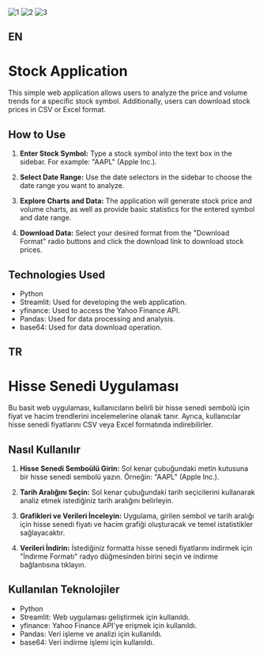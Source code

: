 ![1](https://github.com/denizzunlu/Stock-Application/assets/123365405/7ad81169-4e41-4d70-bf38-f5cb85ee0f25)
![2](https://github.com/denizzunlu/Stock-Application/assets/123365405/6db42c2d-2b45-45e3-960c-0fdb4df75acd)
![3](https://github.com/denizzunlu/Stock-Application/assets/123365405/9930f2d6-b0bc-4866-968c-59993258a7a6)




## EN
# Stock Application

This simple web application allows users to analyze the price and volume trends for a specific stock symbol. Additionally, users can download stock prices in CSV or Excel format.

## How to Use

1. **Enter Stock Symbol:** Type a stock symbol into the text box in the sidebar. For example: "AAPL" (Apple Inc.).

2. **Select Date Range:** Use the date selectors in the sidebar to choose the date range you want to analyze.

3. **Explore Charts and Data:** The application will generate stock price and volume charts, as well as provide basic statistics for the entered symbol and date range.

4. **Download Data:** Select your desired format from the "Download Format" radio buttons and click the download link to download stock prices.

## Technologies Used

- Python
- Streamlit: Used for developing the web application.
- yfinance: Used to access the Yahoo Finance API.
- Pandas: Used for data processing and analysis.
- base64: Used for data download operation.

## TR
# Hisse Senedi Uygulaması

Bu basit web uygulaması, kullanıcıların belirli bir hisse senedi sembolü için fiyat ve hacim trendlerini incelemelerine olanak tanır. Ayrıca, kullanıcılar hisse senedi fiyatlarını CSV veya Excel formatında indirebilirler.

## Nasıl Kullanılır

1. **Hisse Senedi Semboülü Girin:** Sol kenar çubuğundaki metin kutusuna bir hisse senedi sembolü yazın. Örneğin: "AAPL" (Apple Inc.).

2. **Tarih Aralığını Seçin:** Sol kenar çubuğundaki tarih seçicilerini kullanarak analiz etmek istediğiniz tarih aralığını belirleyin.

3. **Grafikleri ve Verileri İnceleyin:** Uygulama, girilen sembol ve tarih aralığı için hisse senedi fiyatı ve hacim grafiği oluşturacak ve temel istatistikler sağlayacaktır.

4. **Verileri İndirin:** İstediğiniz formatta hisse senedi fiyatlarını indirmek için "İndirme Formatı" radyo düğmesinden birini seçin ve indirme bağlantısına tıklayın.

## Kullanılan Teknolojiler

- Python
- Streamlit: Web uygulaması geliştirmek için kullanıldı.
- yfinance: Yahoo Finance API'ye erişmek için kullanıldı.
- Pandas: Veri işleme ve analizi için kullanıldı.
- base64: Veri indirme işlemi için kullanıldı.
